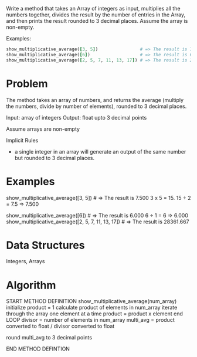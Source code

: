 Write a method that takes an Array of integers as input, multiplies all the numbers together, divides the result by the number of entries in the Array, and then prints the result rounded to 3 decimal places. Assume the array is non-empty.

Examples:
```ruby
show_multiplicative_average([3, 5])                # => The result is 7.500
show_multiplicative_average([6])                   # => The result is 6.000
show_multiplicative_average([2, 5, 7, 11, 13, 17]) # => The result is 28361.667
```

# Problem
The method takes an array of numbers, and returns the average (multiply the numbers, divide by number of elements), rounded to 3 decimal places. 

Input: array of integers
Output: float upto 3 decimal points

Assume arrays are non-empty

Implicit Rules
  - a single integer in an array will generate an output of the same number but rounded to 3 decimal places.

# Examples

show_multiplicative_average([3, 5])                # => The result is 7.500
3 x 5 = 15. 15 ÷ 2 = 7.5 => 7.500

show_multiplicative_average([6])                   # => The result is 6.000
6 ÷ 1 = 6 => 6.000
show_multiplicative_average([2, 5, 7, 11, 13, 17]) # => The result is 28361.667

# Data Structures
Integers, Arrays

# Algorithm

START METHOD DEFINITION show_multiplicative_average(num_array)
  initialize product = 1
  calculate product of elements in num_array
    iterate through the array one element at a time
      product = product x element
    end LOOP
  divisor = number of elements in num_array
  multi_avg = product converted to float / divisor converted to float

  round multi_avg to 3 decimal points

END METHOD DEFINTION